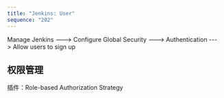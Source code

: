 ```yaml
---
title: "Jenkins: User"
sequence: "202"
---
```


Manage Jenkins ---> Configure Global Security  ---> Authentication ---> Allow users to sign up



## 权限管理

插件：Role-based Authorization Strategy
